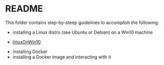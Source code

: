 README
======

This folder contains step-by-steep guidelines to accomplish the following:

+ installing a Linux distro (see Ubuntu or Debian) on a Win10 machine
 - [linuxOnWin10](linuxOnWin10/README.md)
+ installing Docker
+ installing a Docker image and interacting with it
